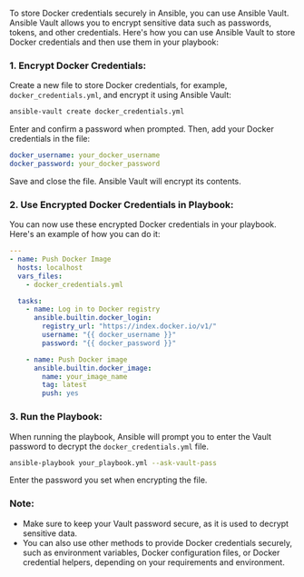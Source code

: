 To store Docker credentials securely in Ansible, you can use Ansible Vault. Ansible Vault allows you to encrypt sensitive data such as passwords, tokens, and other credentials. Here's how you can use Ansible Vault to store Docker credentials and then use them in your playbook:

### 1. Encrypt Docker Credentials:
Create a new file to store Docker credentials, for example, `docker_credentials.yml`, and encrypt it using Ansible Vault:

```bash
ansible-vault create docker_credentials.yml
```

Enter and confirm a password when prompted. Then, add your Docker credentials in the file:

```yaml
docker_username: your_docker_username
docker_password: your_docker_password
```

Save and close the file. Ansible Vault will encrypt its contents.

### 2. Use Encrypted Docker Credentials in Playbook:
You can now use these encrypted Docker credentials in your playbook. Here's an example of how you can do it:

```yaml
---
- name: Push Docker Image
  hosts: localhost
  vars_files:
    - docker_credentials.yml

  tasks:
    - name: Log in to Docker registry
      ansible.builtin.docker_login:
        registry_url: "https://index.docker.io/v1/"
        username: "{{ docker_username }}"
        password: "{{ docker_password }}"

    - name: Push Docker image
      ansible.builtin.docker_image:
        name: your_image_name
        tag: latest
        push: yes
```

### 3. Run the Playbook:
When running the playbook, Ansible will prompt you to enter the Vault password to decrypt the `docker_credentials.yml` file.

```bash
ansible-playbook your_playbook.yml --ask-vault-pass
```

Enter the password you set when encrypting the file.

### Note:
- Make sure to keep your Vault password secure, as it is used to decrypt sensitive data.
- You can also use other methods to provide Docker credentials securely, such as environment variables, Docker configuration files, or Docker credential helpers, depending on your requirements and environment.
